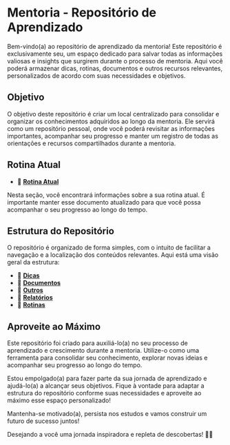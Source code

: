 # Mentoria - Repositório de Aprendizado

Bem-vindo(a) ao repositório de aprendizado da mentoria! Este repositório é exclusivamente seu, um espaço dedicado para salvar todas as informações valiosas e insights que surgirem durante o processo de mentoria. Aqui você poderá armazenar dicas, rotinas, documentos e outros recursos relevantes, personalizados de acordo com suas necessidades e objetivos.

## Objetivo

O objetivo deste repositório é criar um local centralizado para consolidar e organizar os conhecimentos adquiridos ao longo da mentoria. Ele servirá como um repositório pessoal, onde você poderá revisitar as informações importantes, acompanhar seu progresso e manter um registro de todas as orientações e recursos compartilhados durante a mentoria.

## Rotina Atual

- 📌 **[Rotina Atual](https://github.com/Diegiwg/Mentoria/blob/027775cc2f9ada2974a2e79664cd72dcbf9d02b5/rotinas/primeira-versao.md)**

Nesta seção, você encontrará informações sobre a sua rotina atual. É importante manter esse documento atualizado para que você possa acompanhar o seu progresso ao longo do tempo.

## Estrutura do Repositório

O repositório é organizado de forma simples, com o intuito de facilitar a navegação e a localização dos conteúdos relevantes. Aqui está uma visão geral da estrutura:

- 📁 **[Dicas](https://github.com/Diegiwg/Mentoria/tree/master/dicas)**
- 📁 **[Documentos](https://github.com/Diegiwg/Mentoria/tree/master/documentos)**
- 📁 **[Outros](https://github.com/Diegiwg/Mentoria/tree/master/outros)**
- 📁 **[Relatórios](https://github.com/Diegiwg/Mentoria/tree/master/relatórios)**
- 📁 **[Rotinas](https://github.com/Diegiwg/Mentoria/tree/master/rotinas)**

## Aproveite ao Máximo

Este repositório foi criado para auxiliá-lo(a) no seu processo de aprendizado e crescimento durante a mentoria. Utilize-o como uma ferramenta para consolidar seu conhecimento, explorar novas ideias e acompanhar seu progresso ao longo do tempo.

Estou empolgado(a) para fazer parte da sua jornada de aprendizado e ajudá-lo(a) a alcançar seus objetivos. Fique à vontade para adaptar a estrutura do repositório conforme suas necessidades e aproveite ao máximo esse espaço personalizado!

Mantenha-se motivado(a), persista nos estudos e vamos construir um futuro de sucesso juntos!

Desejando a você uma jornada inspiradora e repleta de descobertas! 🌟🚀
